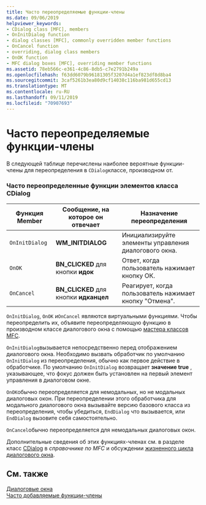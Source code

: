 ```yaml
---
title: Часто переопределяемые функции-члены
ms.date: 09/06/2019
helpviewer_keywords:
- CDialog class [MFC], members
- OnInitDialog function
- dialog classes [MFC], commonly overridden member functions
- OnCancel function
- overriding, dialog class members
- OnOK function
- MFC dialog boxes [MFC], overriding member functions
ms.assetid: 78eb566c-e361-4c86-8db5-c7e2791b249a
ms.openlocfilehash: f63dd6079b96181305f3207d4a1ef823df8d8ba4
ms.sourcegitcommit: 3caf5261b3ea80d9cf14038c116ba981d655cd13
ms.translationtype: MT
ms.contentlocale: ru-RU
ms.lasthandoff: 09/11/2019
ms.locfileid: "70907693"
---
```

# <a name="commonly-overridden-member-functions"></a>Часто переопределяемые функции-члены

В следующей таблице перечислены наиболее вероятные функции-члены для переопределения в `CDialog`классе, производном от.

### <a name="commonly-overridden-member-functions-of-class-cdialog"></a>Часто переопределенные функции элементов класса CDialog

|Функция Member|Сообщение, на которое он отвечает|Назначение переопределения|
|---------------------|----------------------------|-----------------------------|
|`OnInitDialog`|**WM_INITDIALOG**|Инициализируйте элементы управления диалогового окна.|
|`OnOK`|**BN_CLICKED** для кнопки **идок**|Ответ, когда пользователь нажимает кнопку ОК.|
|`OnCancel`|**BN_CLICKED** для кнопки **идканцел**|Реагирует, когда пользователь нажимает кнопку "Отмена".|

`OnInitDialog`, `OnOK` и`OnCancel` являются виртуальными функциями. Чтобы переопределить их, объявите переопределяющую функцию в производном классе диалогового окна с помощью [мастера классов MFC](reference/mfc-class-wizard.md).

`OnInitDialog`вызывается непосредственно перед отображением диалогового окна. Необходимо вызвать обработчик по умолчанию `OnInitDialog` из переопределения, обычно как первое действие в обработчике. По умолчанию `OnInitDialog` возвращает **значение true** , указывающее, что фокус должен быть установлен на первый элемент управления в диалоговом окне.

`OnOK`обычно переопределяется для немодальных, но не модальных диалоговых окон. При переопределении этого обработчика для модального диалогового окна вызывайте версию базового класса из переопределения, чтобы убедиться, `EndDialog` что вызывается, или `EndDialog` вызовите себя самостоятельно.

`OnCancel`обычно переопределяется для немодальных диалоговых окон.

Дополнительные сведения об этих функциях-членах см. в разделе класс [CDialog](../mfc/reference/cdialog-class.md) в *справочнике по MFC* и обсуждении [жизненного цикла диалогового окна](../mfc/life-cycle-of-a-dialog-box.md).

## <a name="see-also"></a>См. также

[Диалоговые окна](../mfc/dialog-boxes.md)<br/>
[Часто добавляемые функции-члены](../mfc/commonly-added-member-functions.md)
